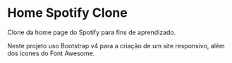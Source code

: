 <h1>Home Spotify Clone</h1>


Clone da home page do Spotify para fins de aprendizado.

Neste projeto uso Bootstrap v4 para a criação de um site responsivo, além dos ícones do Font Awesome.
